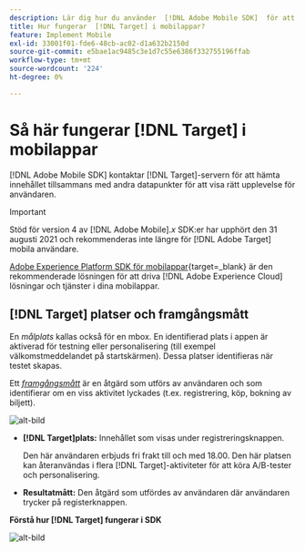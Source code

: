 ```yaml
---
description: Lär dig hur du använder  [!DNL Adobe Mobile SDK]  för att visa de optimala upplevelserna för dina mobilappsbesökare.
title: Hur fungerar  [!DNL Target] i mobilappar?
feature: Implement Mobile
exl-id: 33001f01-fde6-48cb-ac02-d1a632b2150d
source-git-commit: e5bae1ac9485c3e1d7c55e6386f332755196ffab
workflow-type: tm+mt
source-wordcount: '224'
ht-degree: 0%

---
```


# Så här fungerar [!DNL Target] i mobilappar

[!DNL Adobe Mobile SDK] kontaktar [!DNL Target]-servern för att hämta innehållet tillsammans med andra datapunkter för att visa rätt upplevelse för användaren.

>[!IMPORTANT]
>
>Stöd för version 4 av [!DNL Adobe Mobile].*x* SDK:er har upphört den 31 augusti 2021 och rekommenderas inte längre för [!DNL Adobe Target] mobila användare.
>
>[Adobe Experience Platform SDK för mobilappar](https://developer.adobe.com/client-sdks/documentation/){target=_blank} är den rekommenderade lösningen för att driva [!DNL Adobe Experience Cloud] lösningar och tjänster i dina mobilappar.

## [!DNL Target] platser och framgångsmått

En *målplats* kallas också för en mbox. En identifierad plats i appen är aktiverad för testning eller personalisering (till exempel välkomstmeddelandet på startskärmen). Dessa platser identifieras när testet skapas.

Ett *[framgångsmått](https://experienceleague.adobe.com/docs/target/using/activities/success-metrics/success-metrics.html)* är en åtgärd som utförs av användaren och som identifierar om en viss aktivitet lyckades (t.ex. registrering, köp, bokning av biljett).

![alt-bild](assets/mobile-target-location.png)

* **[!DNL Target]plats:** Innehållet som visas under registreringsknappen.

  Den här användaren erbjuds fri frakt till och med 18.00. Den här platsen kan återanvändas i flera [!DNL Target]-aktiviteter för att köra A/B-tester och personalisering.

* **Resultatmått:** Den åtgärd som utfördes av användaren där användaren trycker på registerknappen.

**Förstå hur [!DNL Target] fungerar i SDK**

![alt-bild](assets/how-target-mobile-works.png)
